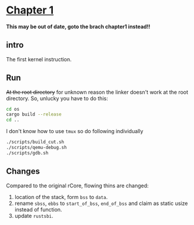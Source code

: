 # [Chapter 1](https://rcore-os.cn/rCore-Tutorial-Book-v3/chapter1/index.html)

**This may be out of date, goto the brach chapter1 instead!!**

## intro

The first kernel instruction.

## Run

~~At the root directory~~ for unknown reason the linker doesn't work at the root directory. So, unlucky you have to do this:
```sh
cd os
cargo build --release
cd ..
```

I don't know how to use `tmux` so do following individually
```sh
./scripts/build_cut.sh
./scripts/qemu-debug.sh
./scripts/gdb.sh
```

## Changes

Compared to the original rCore, flowing thins are changed:

1. location of the stack, form `bss` to `data`.
2. rename `sbss`, `ebbs` to `start_of_bss`, `end_of_bss` and claim as static usize instead of function. 
3. update `rustsbi`.